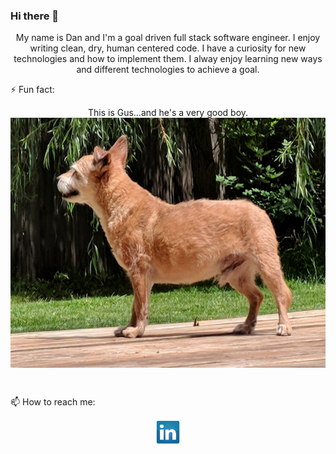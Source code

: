 ### Hi there 👋
<p align="center">My name is Dan and I'm a goal driven full stack software engineer. I enjoy writing clean, dry, human centered code. I have a curiosity for new technologies and how to implement them. I alway enjoy learning new ways and different technologies to achieve a goal.</p> 

⚡ Fun fact: <p align= "center">
  This is Gus...and he's a very good boy.<br> 
 <img align= "center" height="400" width="600" alt="Gus the dog" src = "https://github.com/dbennin125/dbennin125/blob/master/Gus.jpg"></p><br>

📫 How to reach me: 
<p align= "center">
  <a href = "https://www.linkedin.com/in/dan-bennington-4070451a5/"><img src = "https://github.com/dbennin125/dbennin125/blob/master/solidLinkedIn.png">
</p>

<!--
**dbennin125/dbennin125** is a ✨ _special_ ✨ repository because its `README.md` (this file) appears on your GitHub profile.

Here are some ideas to get you started:

- 🔭 I’m currently working on ...
- 🌱 I’m currently learning ...
- 👯 I’m looking to collaborate on ...
- 🤔 I’m looking for help with ...
- 💬 Ask me about ...
- 😄 Pronouns: ...
-->
